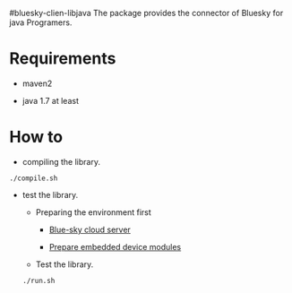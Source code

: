 #bluesky-clien-libjava
The package provides the connector of Bluesky for java Programers.

Requirements
============

- maven2

- java 1.7 at least

How to
======

- compiling the library.

```shell
./compile.sh
```

- test the library.

  - Preparing the environment first

    - [Blue-sky cloud server](https://github.com/Bluesky-CPS/BlueSkyLoggerCloudBINResearchVer1.0) 

    - [Prepare embedded device modules](https://github.com/Bluesky-CPS/Raspberry-Pi-CPS-installer-modules)

  - Test the library.

  ```shell
  ./run.sh
  ```
